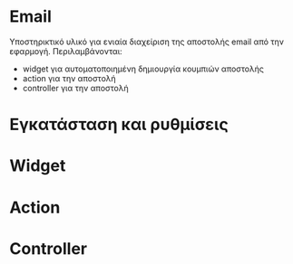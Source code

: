 # Email

Υποστηρικτικό υλικό για ενιαία διαχείριση της αποστολής email από την εφαρμογή.
Περιλαμβάνονται:
- widget για αυτοματοποιημένη δημιουργία κουμπιών αποστολής 
- action για την αποστολή
- controller για την αποστολή 

# Εγκατάσταση και ρυθμίσεις 

# Widget 

# Action 

# Controller 

